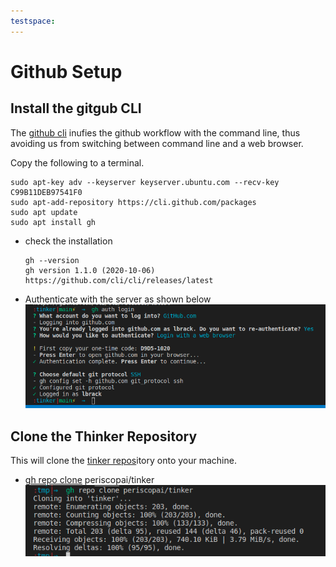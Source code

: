 ```yaml
---
testspace:
---
```

# Github Setup


## Install the gitgub CLI

The [github cli](https://cli.github.com/) inufies the github
workflow with the command line, thus avoiding us from 
switching between command line and a web browser. 

Copy the following to a terminal. 

```shell
sudo apt-key adv --keyserver keyserver.ubuntu.com --recv-key C99B11DEB97541F0
sudo apt-add-repository https://cli.github.com/packages
sudo apt update
sudo apt install gh
```

* check the installation
    ```
    gh --version                         
    gh version 1.1.0 (2020-10-06)
    https://github.com/cli/cli/releases/latest
    ```
* Authenticate with the server as shown below
  ![img/gh-auth.png](img/gh-auth.png)

## Clone the Thinker Repository

This will clone the [tinker repos]itory onto your machine.

- [gh repo clone] periscopai/tinker 
  ![img/gh-auth.png](img/gh-clone.png)  



[tinker repos]: https://github.com/periscopai/tinker 
[gh manual]: https://cli.github.com/manual/
[gh repo clone]: https://cli.github.com/manual/gh_repo_clone